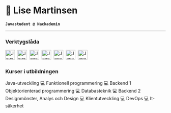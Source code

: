 # 🐯 Lise Martinsen

**`Javastudent @ Nackademin`**



---
### Verktygslåda


<img align="left" alt="Java" width="30px" style="padding-right:5px" src="https://cdn.jsdelivr.net/gh/devicons/devicon@latest/icons/java/java-original.svg" />
<img align="left" alt="Java" width="30px" style="padding-right:5px" src="https://cdn.jsdelivr.net/gh/devicons/devicon@latest/icons/kotlin/kotlin-original.svg" />
<img align="left" alt="Java" width="30px" style="padding-right:5px" src="https://cdn.jsdelivr.net/gh/devicons/devicon@latest/icons/spring/spring-original.svg" />
<img align="left" alt="Java" width="30px" style="padding-right:5px" src="https://cdn.jsdelivr.net/gh/devicons/devicon@latest/icons/javascript/javascript-original.svg" />
<img align="left" alt="Java" width="30px" style="padding-right:5px" src="https://cdn.jsdelivr.net/gh/devicons/devicon@latest/icons/html5/html5-original.svg" />
<img align="left" alt="Java" width="30px" style="padding-right:5px" src="https://cdn.jsdelivr.net/gh/devicons/devicon@latest/icons/css3/css3-original.svg" />
<img align="left" alt="Java" width="30px" style="padding-right:5px" src="https://cdn.jsdelivr.net/gh/devicons/devicon@latest/icons/mysql/mysql-original.svg" />  

<br/> <!-- En ny rad här -->
<br/> <!-- En ny rad här -->

### Kurser i utbildningen


Java-utveckling	💻 Funktionell programmering 💻 Backend 1
<br/> <!-- En ny rad här -->
Objektorienterad programmering 💻 Databasteknik 💻 Backend 2
<br/> <!-- En ny rad här -->
Designmönster, Analys och Design 💻 Klientutveckling 💻 DevOps 💻 It-säkerhet





<!--
**lisemartinsen1/lisemartinsen1** is a ✨ _special_ ✨ repository because its `README.md` (this file) appears on your GitHub profile.

Here are some ideas to get you started:

- 🔭 I’m currently working on ...
- 🌱 I’m currently learning ...
- 👯 I’m looking to collaborate on ...
- 🤔 I’m looking for help with ...
- 💬 Ask me about ...
- 📫 How to reach me: ...
- 😄 Pronouns: ...
- ⚡ Fun fact: ...
-->
